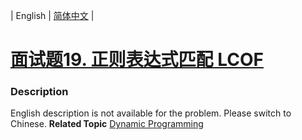 | English | [简体中文](README.md) |

# [面试题19. 正则表达式匹配 LCOF](https://leetcode-cn.com/problems/zheng-ze-biao-da-shi-pi-pei-lcof)
 ### Description
English description is not available for the problem. Please switch to Chinese.
**Related Topic**  [Dynamic Programming](https://leetcode-cn.com/tag/dynamic-programming) 